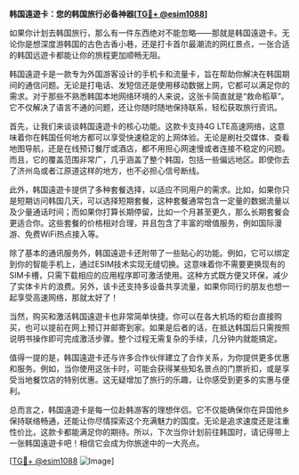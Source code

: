 **韩国遠遊卡：您的韩国旅行必备神器[[TG💪+ @esim1088](https://t.me/s/esim1088)]**

如果你计划去韩国旅行，那么有一件东西绝对不能忽略——那就是韩国遠遊卡。无论你是想深度游韩国的古色古香小巷，还是打卡首尔最潮流的网红景点，一张合适的韩国远遊卡都能让你的旅程更加顺畅无阻。

韩国遠遊卡是一款专为外国游客设计的手机卡和流量卡，旨在帮助你解决在韩国期间的通信问题。无论是打电话、发短信还是使用移动数据上网，它都可以满足你的需求。对于那些不熟悉韩国本地网络环境的人来说，这张卡简直就是“救命稻草”。它不仅解决了语言不通的问题，还让你随时随地保持联系，轻松获取旅行资讯。

首先，让我们来谈谈韩国遠遊卡的核心功能。这款卡支持4G LTE高速网络，这意味着你在韩国任何地方都可以享受快速稳定的上网体验。无论是刷社交媒体、查看地图导航，还是在线预订餐厅或酒店，都不用担心网速慢或者连接不稳定的问题。而且，它的覆盖范围非常广，几乎涵盖了整个韩国，包括一些偏远地区。即使你去了济州岛或者江原道这样的地方，也不必担心信号断线。

此外，韩国遠遊卡提供了多种套餐选择，以适应不同用户的需求。比如，如果你只是短期访问韩国几天，可以选择短期套餐，这种套餐通常包含一定量的数据流量以及少量通话时间；而如果你打算长期停留，比如一个月甚至更久，那么长期套餐会更适合你。这些套餐的价格相对合理，并且包含了丰富的增值服务，例如国际漫游、免费WiFi热点接入等。

除了基本的通讯服务外，韩国遠遊卡还附带了一些贴心的功能。例如，它可以绑定到你的智能手机上，通过ESIM技术实现无缝切换。这意味着你不需要更换现有的SIM卡槽，只需下载相应的应用程序即可激活使用。这种方式既方便又环保，减少了实体卡片的浪费。另外，该卡还支持多设备共享流量，如果你同行的朋友也想一起享受高速网络，那就太好了！

当然，购买和激活韩国遠遊卡也非常简单快捷。你可以在各大机场的柜台直接购买，也可以提前在网上预订并邮寄到家。如果是后者的话，在抵达韩国后只需按照说明书操作即可完成激活步骤。整个过程无需复杂的手续，几分钟内就能搞定。

值得一提的是，韩国遠遊卡还与许多合作伙伴建立了合作关系，为你提供更多优惠和服务。例如，当你使用这张卡时，可能会获得某些知名景点的门票折扣，或是享受当地餐饮店的特别优惠。这无疑增加了旅行的乐趣，让你感受到更多的实惠与便利。

总而言之，韩国遠遊卡是每一位赴韩游客的理想伴侣。它不仅能确保你在异国他乡保持联络畅通，还能让你尽情探索这个充满魅力的国度。无论是追求速度还是注重性价比，这款卡都能满足你的期待。所以，下次当你计划前往韩国时，请记得带上一张韩国遠遊卡吧！相信它会成为你旅途中的一大亮点。

[[TG💪+ @esim1088](https://t.me/s/esim1088) ![Image](https://i.postimg.cc/4NQfJmqS/Snipaste-2025-05-13-00-14-12.png)]